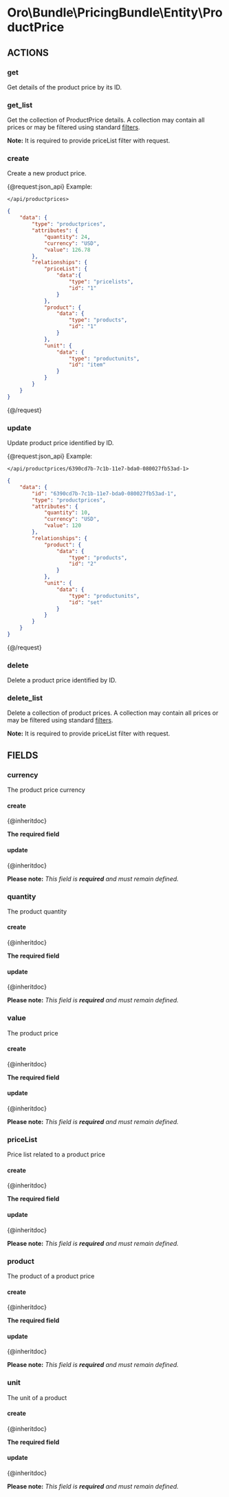 # Oro\Bundle\PricingBundle\Entity\ProductPrice

## ACTIONS

### get

Get details of the product price by its ID. <br />

### get_list

Get the collection of ProductPrice details. A collection may contain all prices or may be filtered using standard <a href="https://www.orocommerce.com/documentation/current/dev-guide/integration#filters">filters</a>. <br />

**Note:** It is required to provide priceList filter with request.

### create

Create a new product price.

{@request:json_api}
Example:

`</api/productprices>`

```JSON
{
    "data": {
        "type": "productprices",
        "attributes": {
            "quantity": 24,
            "currency": "USD",
            "value": 126.78
        },
        "relationships": {
            "priceList": {
                "data":{
                    "type": "pricelists",
                    "id": "1"
                }
            },
            "product": {
                "data": {
                    "type": "products",
                    "id": "1"
                }
            },
            "unit": {
                "data": {
                    "type": "productunits",
                    "id": "item"
                }
            }
        }
    }
}

```
{@/request}

### update

Update product price identified by ID. <br />

{@request:json_api}
Example:

`</api/productprices/6390cd7b-7c1b-11e7-bda0-080027fb53ad-1>`

```JSON
{
    "data": {
        "id": "6390cd7b-7c1b-11e7-bda0-080027fb53ad-1",
        "type": "productprices",
        "attributes": {
            "quantity": 10,
            "currency": "USD",
            "value": 120
        },
        "relationships": {
            "product": {
                "data": {
                    "type": "products",
                    "id": "2"
                }
            },
            "unit": {
                "data": {
                    "type": "productunits",
                    "id": "set"
                }
            }
        }
    }
}
```
{@/request}

### delete

Delete a product price identified by ID. <br />

### delete_list

Delete a collection of product prices. A collection may contain all prices or may be filtered using standard <a href="https://www.orocommerce.com/documentation/current/dev-guide/integration#filters">filters</a>.

**Note:** It is required to provide priceList filter with request.

## FIELDS

### currency

The product price currency

#### create

{@inheritdoc}

**The required field**

#### update

{@inheritdoc}

**Please note:**
*This field is **required** and must remain defined.*

### quantity

The product quantity

#### create

{@inheritdoc}

**The required field**

#### update

{@inheritdoc}

**Please note:**
*This field is **required** and must remain defined.*

### value

The product price

#### create

{@inheritdoc}

**The required field**

#### update

{@inheritdoc}

**Please note:**
*This field is **required** and must remain defined.*

### priceList

Price list related to a product price

#### create

{@inheritdoc}

**The required field**

#### update

{@inheritdoc}

**Please note:**
*This field is **required** and must remain defined.*

### product

The product of a product price

#### create

{@inheritdoc}

**The required field**

#### update

{@inheritdoc}

**Please note:**
*This field is **required** and must remain defined.*

### unit

The unit of a product

#### create

{@inheritdoc}

**The required field**

#### update

{@inheritdoc}

**Please note:**
*This field is **required** and must remain defined.*
